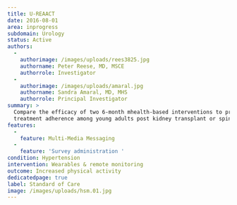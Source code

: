 ```yaml
---
title: U-REAACT
date: 2016-08-01
area: inprogress
subdomain: Urology
status: Active
authors:
  - 
    authorimage: /images/uploads/rees3825.jpg
    authorname: Peter Reese, MD, MSCE
    authorrole: Investigator
  - 
    authorimage: /images/uploads/amaral.jpg
    authorname: Sandra Amaral, MD, MHS
    authorrole: Principal Investigator
summary: >
  Compare the efficacy of two 6-month mhealth-based interventions to promote
  treatment adherence among young adults post kidney transplant or spinal bifida.
features:
  - 
    feature: Multi-Media Messaging
  - 
    feature: 'Survey administration '
condition: Hypertension
intervention: Wearables & remote monitoring
outcome: Increased physical activity
dedicatedpage: true
label: Standard of Care 
image: /images/uploads/hsm.01.jpg
---
```

